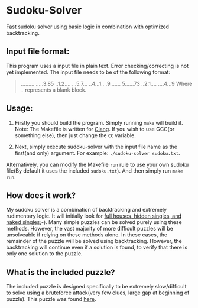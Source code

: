#	Sudoku-Solver

Fast sudoku solver using basic logic in combination with optimized backtracking.

##	Input file format:
This program uses a input file in plain text. Error checking/correcting is not yet implemented. The input file needs to be of the following format:
>.........
>.....3.85
>..1.2....
>...5.7...
>..4...1..
>.9.......
>5......73
>..2.1....
>....4...9
Where `.` represents a blank block.

##	Usage:
1. Firstly you should build the program. Simply running `make` will build it.
	Note: The Makefile is written for [Clang](https://clang.llvm.org/). If you wish to use GCC(or something else), then just change the `CC` variable.

2. Next, simply execute sudoku-solver with the input file name as the first(and only) argument. For example: `./sudoku-solver sudoku.txt`.

Alternatively, you can modify the Makefile `run` rule to use your own sudoku file(By default it uses the included `sudoku.txt`). And then simply run `make run`.

##	How does it work?
My sudoku solver is a combination of backtracking and extremely rudimentary logic. It will initially look for [full houses, hidden singles, and naked singles](http://hodoku.sourceforge.net/en/tech_singles.php);-). Many simple puzzles can be solved purely using these methods. However, the vast majority of more difficult puzzles will be unsolveable if relying on these methods alone. In these cases, the remainder of the puzzle will be solved using backtracking. However, the backtracking will continue even if a solution is found, to verify that there is only one solution to the puzzle. 

##	What is the included puzzle?
The included puzzle is designed specifically to be extremely slow/difficult to solve using a bruteforce attack(very few clues, large gap at beginning of puzzle). This puzzle was found [here](https://en.wikipedia.org/wiki/Sudoku_solving_algorithms#Backtracking). 